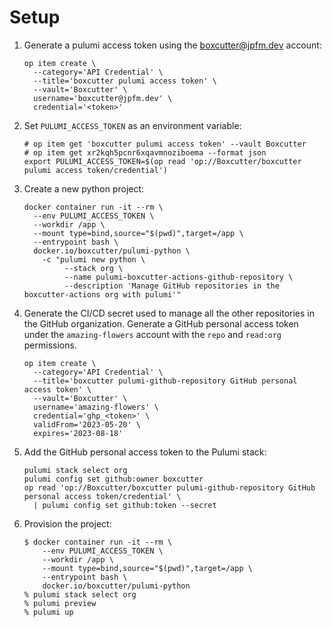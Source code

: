 # Setup

1. Generate a pulumi access token using the boxcutter@jpfm.dev account:
   ```
   op item create \
     --category='API Credential' \
     --title='boxcutter pulumi access token' \
     --vault='Boxcutter' \
     username='boxcutter@jpfm.dev' \
     credential='<token>'
   ```

1. Set `PULUMI_ACCESS_TOKEN` as an environment variable:
   ```
   # op item get 'boxcutter pulumi access token' --vault Boxcutter
   # op item get xr2kqh5pcnr6xqavmnoziboema --format json
   export PULUMI_ACCESS_TOKEN=$(op read 'op://Boxcutter/boxcutter pulumi access token/credential')
   ```

1. Create a new python project:
   ```
   docker container run -it --rm \
     --env PULUMI_ACCESS_TOKEN \
     --workdir /app \
     --mount type=bind,source="$(pwd)",target=/app \
     --entrypoint bash \
     docker.io/boxcutter/pulumi-python \
       -c "pulumi new python \
            --stack org \
            --name pulumi-boxcutter-actions-github-repository \
            --description 'Manage GitHub repositories in the boxcutter-actions org with pulumi'"
   ```

1. Generate the CI/CD secret used to manage all the other repositories in the
   GitHub organization. Generate a GitHub personal access token under the
   `amazing-flowers` account with the `repo` and `read:org` permissions.
   ```
   op item create \
     --category='API Credential' \
     --title='boxcutter pulumi-github-repository GitHub personal access token' \
     --vault='Boxcutter' \
     username='amazing-flowers' \
     credential='ghp_<token>' \
     validFrom='2023-05-20' \
     expires='2023-08-18'
   ```

1. Add the GitHub personal access token to the Pulumi stack:
   ```
   pulumi stack select org
   pulumi config set github:owner boxcutter
   op read 'op://Boxcutter/boxcutter pulumi-github-repository GitHub personal access token/credential' \
     | pulumi config set github:token --secret
   ```

1. Provision the project:
   ```
   $ docker container run -it --rm \
       --env PULUMI_ACCESS_TOKEN \
       --workdir /app \
       --mount type=bind,source="$(pwd)",target=/app \
       --entrypoint bash \
       docker.io/boxcutter/pulumi-python
   % pulumi stack select org
   % pulumi preview
   % pulumi up
   ```